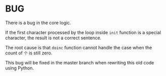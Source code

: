 BUG
===

There is a bug in the core logic.

If the first character processed by the loop inside `init` function is a special character,
the result is not a correct sentence.

The root cause is that `doinc` function cannot handle the case when the count of `个` is still zero.

This bug will be fixed in the master branch when rewriting this old code using Python.
